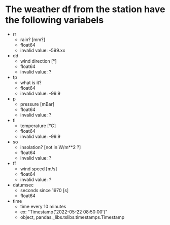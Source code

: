 # The weather df from the station have the following variabels

- rr
  - rain? [mm?]
  - float64
  - invalid value: -599.xx
- dd
  - wind direction [°]
  - float64
  - invalid value: ?
- tp
    - what is it?
    - float64
    - invalid value: -99.9
- p
  - pressure [mBar]
  - float64
  - invalid value: ?
- tl
  - temperature [°C]
  - float64
  - invalid value: -99.9
- so
  - insolation? [not in W/m**2 ?]
  - float64
  - invalid value: ?
- ff
  - wind speed [m/s]
  - float64
  - invalid value: ?
- datumsec
  - seconds since 1970 [s]
  - float64
- time
  - time every 10 minutes
  - ex: "Timestamp('2022-05-22 08:50:00')"
  - object, pandas._libs.tslibs.timestamps.Timestamp